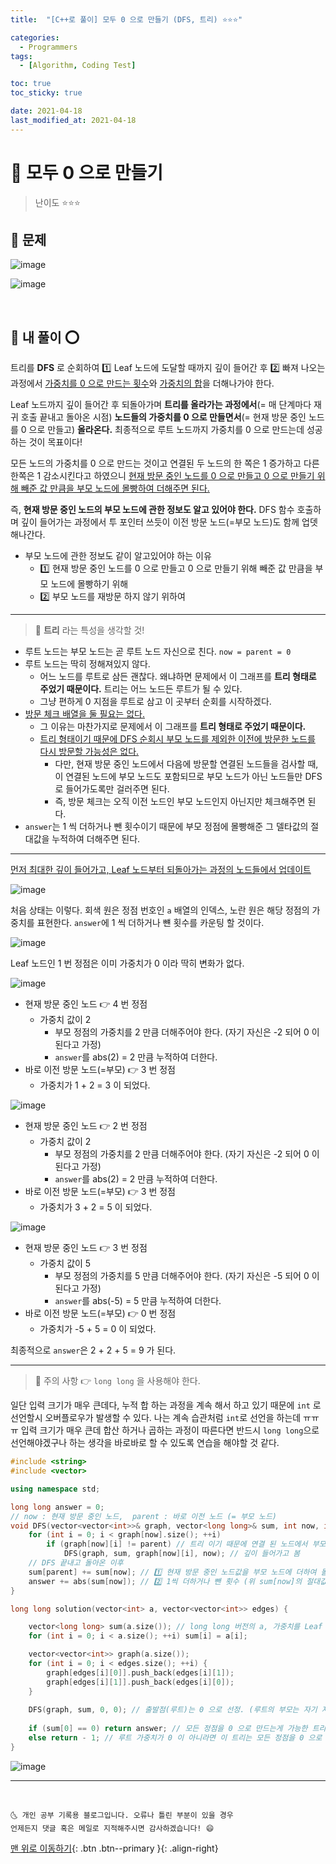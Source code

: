 ```yaml
---
title:  "[C++로 풀이] 모두 0 으로 만들기 (DFS, 트리) ⭐⭐⭐" 

categories:
  - Programmers
tags:
  - [Algorithm, Coding Test]

toc: true
toc_sticky: true

date: 2021-04-18
last_modified_at: 2021-04-18
---
```


# 📌 모두 0 으로 만들기

> 난이도 ⭐⭐⭐

## 🚀 문제

![image](https://user-images.githubusercontent.com/42318591/115131013-7f06ef00-a02f-11eb-89c6-96bf02d8e37a.png)

![image](https://user-images.githubusercontent.com/42318591/115131018-87f7c080-a02f-11eb-855d-1613e8b4e26e.png)

<br>

## 🚀 내 풀이 ⭕

트리를 **DFS** 로 순회하여 1️⃣ Leaf 노드에 도달할 때까지 깊이 들어간 후 2️⃣ 빠져 나오는 과정에서 <u>가중치를 0 으로 만드는 횟수</u>와 <u>가중치의 합</u>을 더해나가야 한다.

Leaf 노드까지 깊이 들어간 후 되돌아가며 **트리를 올라가는 과정에서**(= 매 단계마다 재귀 호출 끝내고 돌아온 시점) **노드들의 가중치를 0 으로 만들면서**(= 현재 방문 중인 노드를 0 으로 만들고) **올라온다.** 최종적으로 루트 노드까지 가중치를 0 으로 만드는데 성공하는 것이 목표이다!

모든 노드의 가중치를 0 으로 만드는 것이고 연결된 두 노드의 한 쪽은 1 증가하고 다른 한쪽은 1 감소시킨다고 하였으니 <u>현재 방문 중인 노드를 0 으로 만들고 0 으로 만들기 위해 빼준 값 만큼을 부모 노드에 몰빵하여 더해주면 된다.</u> 

즉, **현재 방문 중인 노드의 부모 노드에 관한 정보도 알고 있어야 한다.** DFS 함수 호출하며 깊이 들어가는 과정에서 투 포인터 쓰듯이 이전 방문 노드(=부모 노드)도 함께 업뎃해나간다.

- 부모 노드에 관한 정보도 같이 알고있어야 하는 이유
  - 1️⃣ 현재 방문 중인 노드를 0 으로 만들고 0 으로 만들기 위해 빼준 값 만큼을 부모 노드에 몰빵하기 위해
  - 2️⃣ 부모 노드를 재방문 하지 않기 위하여 

***

> 📌 **트리** 라는 특성을 생각할 것!

- 루트 노드는 부모 노드는 곧 루트 노드 자신으로 친다. `now = parent = 0`
- 루트 노드는 딱히 정해져있지 않다.
  - 어느 노드를 루트로 삼든 괜찮다. 왜냐하면 문제에서 이 그래프를 **트리 형태로 주었기 때문이다.** 트리는 어느 노드든 루트가 될 수 있다. 
  - 그냥 편하게 0 지점을 루트로 삼고 이 곳부터 순회를 시작하겠다.
- <u>방문 체크 배열을 둘 필요는 없다.</u>
  - 그 이유는 마찬가지로 문제에서 이 그래프를 **트리 형태로 주었기 때문이다.**
  - <u>트리 형태이기 때문에 DFS 순회시 부모 노드를 제외한 이전에 방문한 노드를 다시 방문할 가능성은 없다.</u> 
    - 다만, 현재 방문 중인 노드에서 다음에 방문할 연결된 노드들을 검사할 때, 이 연결된 노드에 부모 노드도 포함되므로 부모 노드가 아닌 노드들만 DFS 로 들어가도록만 걸러주면 된다.
    - 즉, 방문 체크는 오직 이전 노드인 부모 노드인지 아닌지만 체크해주면 된다.
- `answer`는 1 씩 더하거나 뺀 횟수이기 때문에 부모 정점에 몰빵해준 그 델타값의 절대값을 누적하여 더해주면 된다.

***

<u>먼저 최대한 깊이 들어가고, Leaf 노드부터 되돌아가는 과정의 노드들에서 업데이트</u>

![image](https://user-images.githubusercontent.com/42318591/115231727-dd77be80-a150-11eb-890a-8c6d31e3960d.png)

처음 상태는 이렇다. 회색 원은 정점 번호인 `a` 배열의 인덱스, 노란 원은 해당 정점의 가중치를 표현한다. `answer`에 1 씩 더하거나 뺸 횟수를 카운팅 할 것이다.

![image](https://user-images.githubusercontent.com/42318591/115248037-47e52a80-a162-11eb-870a-eac5fb112212.png)

Leaf 노드인 1 번 정점은 이미 가중치가 0 이라 딱히 변화가 없다. 

![image](https://user-images.githubusercontent.com/42318591/115231839-0009d780-a151-11eb-9120-1a5b73857aa0.png)

- 현재 방문 중인 노드 👉 4 번 정점
  - 가중치 값이 2
    - 부모 정점의 가중치를 2 만큼 더해주어야 한다.  (자기 자신은 -2 되어 0 이 된다고 가정)
    - `answer`를 abs(2) = 2 만큼 누적하여 더한다.
- 바로 이전 방문 노드(=부모) 👉 3 번 정점
  - 가중치가 1 + 2 = 3 이 되었다.

![image](https://user-images.githubusercontent.com/42318591/115231896-131ca780-a151-11eb-8d82-c2b638c9104b.png)

- 현재 방문 중인 노드 👉 2 번 정점
  - 가중치 값이 2
    - 부모 정점의 가중치를 2 만큼 더해주어야 한다.  (자기 자신은 -2 되어 0 이 된다고 가정)
    - `answer`를 abs(2) = 2 만큼 누적하여 더한다.
- 바로 이전 방문 노드(=부모) 👉 3 번 정점
  - 가중치가 3 + 2 = 5 이 되었다.

![image](https://user-images.githubusercontent.com/42318591/115231950-24fe4a80-a151-11eb-8f50-8d50f7efae45.png)

- 현재 방문 중인 노드 👉 3 번 정점
  - 가중치 값이 5
    - 부모 정점의 가중치를 5 만큼 더해주어야 한다. (자기 자신은 -5 되어 0 이 된다고 가정)
    - `answer`를 abs(-5) = 5 만큼 누적하여 더한다.
- 바로 이전 방문 노드(=부모) 👉 0 번 정점
  - 가중치가 -5 + 5 = 0 이 되었다.

최종적으로 `answer`은 2 + 2 + 5 = 9 가 된다.

***

> 📌 주의 사항 👉 `long long` 을 사용해야 한다.

일단 입력 크기가 매우 큰데다, 누적 합 하는 과정을 계속 해서 하고 있기 때문에 `int` 로 선언할시 오버플로우가 발생할 수 있다. 나는 계속 습관처럼 `int`로 선언을 하는데 ㅠㅠㅠ 입력 크기가 매우 큰데 합산 하거나 곱하는 과정이 따른다면 반드시 `long long`으로 선언해야겠구나 하는 생각을 바로바로 할 수 있도록 연습을 해야할 것 같다.

```cpp
#include <string>
#include <vector>

using namespace std;

long long answer = 0;
// now : 현재 방문 중인 노드,  parent : 바로 이전 노드 (= 부모 노드)
void DFS(vector<vector<int>>& graph, vector<long long>& sum, int now, int parent) {  
    for (int i = 0; i < graph[now].size(); ++i)
        if (graph[now][i] != parent) // 트리 이기 때문에 연결 된 노드에서 부모 노드가 아닌 것만 거르는 식으로 방문 체크 하면 된다.
            DFS(graph, sum, graph[now][i], now); // 깊이 들어가고 봄
    // DFS 끝내고 돌아온 이후
    sum[parent] += sum[now]; // 1️⃣ 현재 방문 중인 노드값을 부모 노드에 더하여 몰빵 (현재 방문 중인 노드는 0 이 되었다고 가정)
    answer += abs(sum[now]); // 2️⃣ 1씩 더하거나 뺀 횟수 (위 sum[now]의 절대값을 취하면 된다. 1씩 더하거나 뺀 그 횟수이기 때문에) 
}

long long solution(vector<int> a, vector<vector<int>> edges) {

    vector<long long> sum(a.size()); // long long 버전의 a, 가중치를 Leaf 노드부터 변화시켜가며 올라갈 것. 
    for (int i = 0; i < a.size(); ++i) sum[i] = a[i];

    vector<vector<int>> graph(a.size());
    for (int i = 0; i < edges.size(); ++i) {
        graph[edges[i][0]].push_back(edges[i][1]);
        graph[edges[i][1]].push_back(edges[i][0]);
    }
    
    DFS(graph, sum, 0, 0); // 출발점(루트)는 0 으로 선정. (루트의 부모는 자기 자신)
    
    if (sum[0] == 0) return answer; // 모든 정점을 0 으로 만드는게 가능한 트리라면 sum 의 모든 원소가 0 이 되어 있는 상태여야 한다. 루트 정점만 간단히 체크해보면 됨.
    else return - 1; // 루트 가중치가 0 이 아니라면 이 트리는 모든 정점을 0 으로 만드는게 불가능했던 트리
}
```

![image](https://user-images.githubusercontent.com/42318591/115131052-c8efd500-a02f-11eb-932c-7c130b0d714b.png)


***
<br>

    🌜 개인 공부 기록용 블로그입니다. 오류나 틀린 부분이 있을 경우 
    언제든지 댓글 혹은 메일로 지적해주시면 감사하겠습니다! 😄

[맨 위로 이동하기](#){: .btn .btn--primary }{: .align-right}